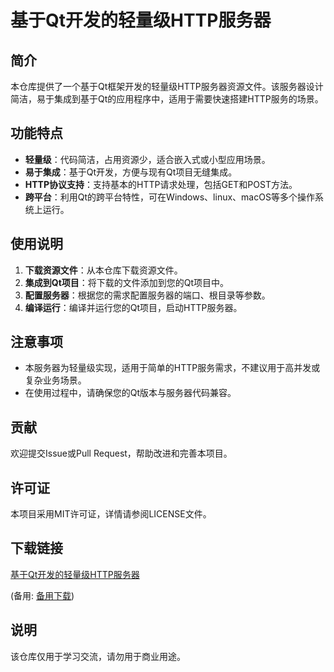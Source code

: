 # 基于Qt开发的轻量级HTTP服务器

## 简介

本仓库提供了一个基于Qt框架开发的轻量级HTTP服务器资源文件。该服务器设计简洁，易于集成到基于Qt的应用程序中，适用于需要快速搭建HTTP服务的场景。

## 功能特点

- **轻量级**：代码简洁，占用资源少，适合嵌入式或小型应用场景。
- **易于集成**：基于Qt开发，方便与现有Qt项目无缝集成。
- **HTTP协议支持**：支持基本的HTTP请求处理，包括GET和POST方法。
- **跨平台**：利用Qt的跨平台特性，可在Windows、linux、macOS等多个操作系统上运行。

## 使用说明

1. **下载资源文件**：从本仓库下载资源文件。
2. **集成到Qt项目**：将下载的文件添加到您的Qt项目中。
3. **配置服务器**：根据您的需求配置服务器的端口、根目录等参数。
4. **编译运行**：编译并运行您的Qt项目，启动HTTP服务器。

## 注意事项

- 本服务器为轻量级实现，适用于简单的HTTP服务需求，不建议用于高并发或复杂业务场景。
- 在使用过程中，请确保您的Qt版本与服务器代码兼容。

## 贡献

欢迎提交Issue或Pull Request，帮助改进和完善本项目。

## 许可证

本项目采用MIT许可证，详情请参阅LICENSE文件。

## 下载链接
[基于Qt开发的轻量级HTTP服务器](https://pan.quark.cn/s/02e36c35c830) 

(备用: [备用下载](https://pan.baidu.com/s/1gXXfmQ7jMK0Ks5H9D0mjvw?pwd=1234))

## 说明

该仓库仅用于学习交流，请勿用于商业用途。

